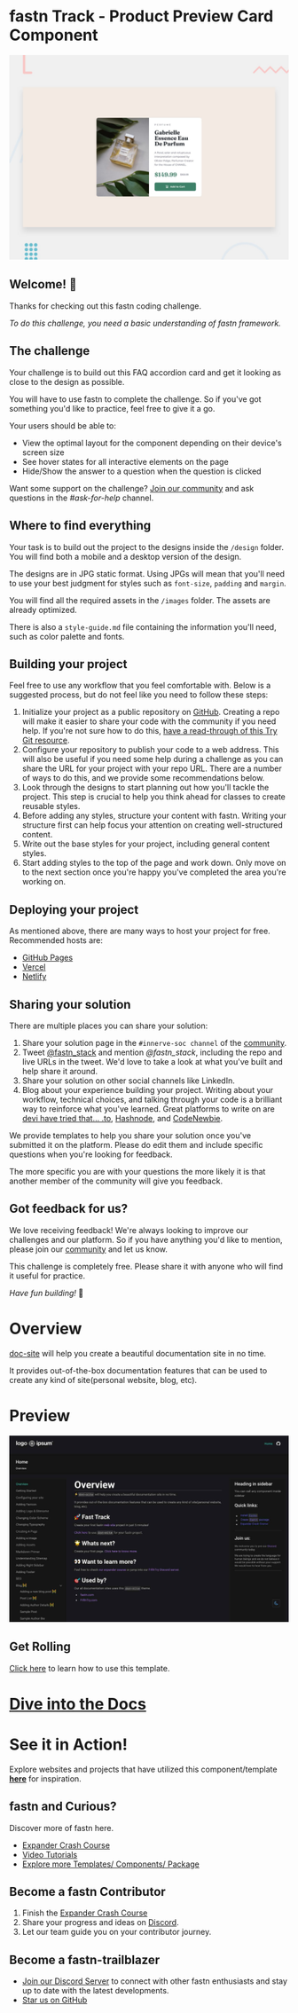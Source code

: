 # fastn Track - Product Preview Card Component

![Design preview for the FAQ accordion card coding challenge](./assets/design/desktop-preview.jpg)

## Welcome! 👋

Thanks for checking out this fastn coding challenge.

*To do this challenge, you need a basic understanding of fastn framework.*

## The challenge

Your challenge is to build out this FAQ accordion card and get it looking as close to the design as possible.

You will have to use fastn to complete the challenge. So if you've got something you'd like to practice, feel free to give it a go.

Your users should be able to:

- View the optimal layout for the component depending on their device's screen size
- See hover states for all interactive elements on the page
- Hide/Show the answer to a question when the question is clicked

Want some support on the challenge? [Join our community](https://fastn.com/discord) and ask questions in the *#ask-for-help* channel.

## Where to find everything

Your task is to build out the project to the designs inside the `/design` folder. You will find both a mobile and a desktop version of the design. 

The designs are in JPG static format. Using JPGs will mean that you'll need to use your best judgment for styles such as `font-size`, `padding` and `margin`. 

You will find all the required assets in the `/images` folder. The assets are already optimized.

There is also a `style-guide.md` file containing the information you'll need, such as color palette and fonts.


## Building your project

Feel free to use any workflow that you feel comfortable with. Below is a suggested process, but do not feel like you need to follow these steps:

1. Initialize your project as a public repository on [GitHub](https://github.com/). Creating a repo will make it easier to share your code with the community if you need help. If you're not sure how to do this, [have a read-through of this Try Git resource](https://try.github.io/).
2. Configure your repository to publish your code to a web address. This will also be useful if you need some help during a challenge as you can share the URL for your project with your repo URL. There are a number of ways to do this, and we provide some recommendations below.
3. Look through the designs to start planning out how you'll tackle the project. This step is crucial to help you think ahead for classes to create reusable styles.
4. Before adding any styles, structure your content with fastn. Writing your structure first can help focus your attention on creating well-structured content.
5. Write out the base styles for your project, including general content styles.
6. Start adding styles to the top of the page and work down. Only move on to the next section once you're happy you've completed the area you're working on.

## Deploying your project

As mentioned above, there are many ways to host your project for free. Recommended hosts are:

- [GitHub Pages](https://pages.github.com/)
- [Vercel](https://vercel.com/)
- [Netlify](https://www.netlify.com/)

## Sharing your solution

There are multiple places you can share your solution:

1. Share your solution page in the `#innerve-soc channel` of the [community](https://fastn.com/discord). 
2. Tweet [@fastn_stack](https://twitter.com/fastn_stack) and mention *@fastn_stack*, including the repo and live URLs in the tweet. We'd love to take a look at what you've built and help share it around.
3. Share your solution on other social channels like LinkedIn.
4. Blog about your experience building your project. Writing about your workflow, technical choices, and talking through your code is a brilliant way to reinforce what you've learned. Great platforms to write on are [devi have tried that...
﻿.to](https://dev.to/), [Hashnode](https://hashnode.com/), and [CodeNewbie](https://community.codenewbie.org/).

We provide templates to help you share your solution once you've submitted it on the platform. Please do edit them and include specific questions when you're looking for feedback. 

The more specific you are with your questions the more likely it is that another member of the community will give you feedback.

## Got feedback for us?

We love receiving feedback! We're always looking to improve our challenges and our platform. So if you have anything you'd like to mention, please join our [community](https://fastn.com/discord) and let us know.

This challenge is completely free. Please share it with anyone who will find it useful for practice.

*Have fun building!* 🚀


# Overview

[doc-site](https://fastn-community.github.io/doc-site/) will help you create
a beautiful documentation site in no time.

It provides out-of-the-box documentation features that can be used to create any
kind of site(personal website, blog, etc).

# Preview

![doc-site](.github/assets/doc-site-example-dark.jpg)

## Get Rolling

[Click here](https://fastn-community.github.io/doc-site/) to learn how to use this template.

# [Dive into the Docs](https://fastn-community.github.io/doc-site/)


# See it in Action!

Explore websites and projects that have utilized this component/template 
**[here](https://fastn-community.github.io/doc-site/#dart-used-by)** for
inspiration.

## fastn and Curious?

Discover more of fastn here.

- [Expander Crash Course](https://fastn.com/expander/)
- [Video Tutorials](https://fastn.com/expander/hello-world/-/build/)
- [Explore more Templates/ Components/ Package](https://fastn.com/featured/)

## Become a fastn Contributor

1.  Finish the [Expander Crash Course](https://fastn.com/expander/)
2.  Share your progress and ideas on [Discord](https://discord.gg/bucrdvptYd).
3.  Let our team guide you on your contributor journey.

## Become a fastn-trailblazer

- [Join our Discord Server](https://discord.gg/bucrdvptYd) to connect with other fastn enthusiasts and stay up to date with the latest developments.
- [Star us on GitHub](https://github.com/fastn-stack/fastn/)
